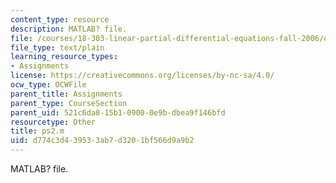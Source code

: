 ```yaml
---
content_type: resource
description: MATLAB? file.
file: /courses/18-303-linear-partial-differential-equations-fall-2006/d774c3d439533ab7d3201bf566d9a9b2_ps2.m
file_type: text/plain
learning_resource_types:
- Assignments
license: https://creativecommons.org/licenses/by-nc-sa/4.0/
ocw_type: OCWFile
parent_title: Assignments
parent_type: CourseSection
parent_uid: 521c6da8-15b1-0900-0e9b-dbea9f146bfd
resourcetype: Other
title: ps2.m
uid: d774c3d4-3953-3ab7-d320-1bf566d9a9b2
---
```

MATLAB? file.